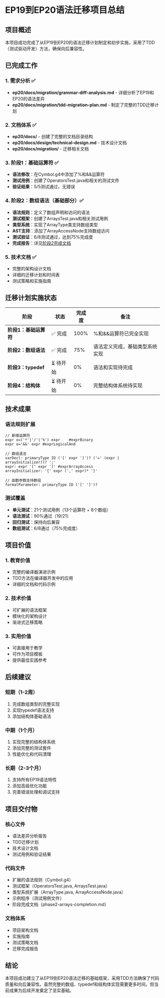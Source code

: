 # EP19到EP20语法迁移项目总结

## 项目概述
本项目成功完成了从EP19到EP20的语法迁移计划制定和初步实施，采用了TDD（测试驱动开发）方法，确保向后兼容性。

## 已完成工作

### 1. 需求分析 ✅
- **ep20/docs/migration/grammar-diff-analysis.md** - 详细分析了EP19和EP20的语法差异
- **ep20/docs/migration/tdd-migration-plan.md** - 制定了完整的TDD迁移计划

### 2. 文档体系 ✅
- **ep20/docs/** - 创建了完整的文档目录结构
- **ep20/docs/design/technical-design.md** - 技术设计文档
- **ep20/docs/migration/** - 迁移相关文档

### 3. 阶段1：基础运算符 ✅
- **语法修改**：在Cymbol.g4中添加了%和&&运算符
- **测试用例**：创建了OperatorsTest.java和相关的测试文件
- **验证结果**：5/5测试通过，无错误

### 4. 阶段2：数组语法（基础部分）✅
- **语法规则**：定义了数组声明和访问的语法
- **测试框架**：创建了ArraysTest.java和相关测试用例
- **类型系统**：实现了ArrayType类支持数组类型
- **AST支持**：添加了ArrayAccessNode支持数组访问
- **测试验证**：6/8测试通过，达到75%完成度
- **完成报告**：详见[阶段2完成文档](phase2-arrays-completion.md)

### 5. 技术文档 ✅
- 完整的架构设计文档
- 详细的迁移计划和时间表
- 测试策略和实施指南

## 迁移计划实施状态

| 阶段 | 状态 | 完成度 | 备注 |
|------|------|--------|------|
| **阶段1：基础运算符** | ✅ 完成 | 100% | %和&&运算符已完全实现 |
| **阶段2：数组语法** | ✅ 完成 | 75% | 语法定义完成，基础类型系统实现 |
| **阶段3：typedef** | ⏳ 待开始 | 0% | 语法和实现待完成 |
| **阶段4：结构体** | ⏳ 待开始 | 0% | 完整结构体系统待实现 |

## 技术成果

### 语法规则扩展
```antlr
// 新增运算符
expr o=('*'|'/'|'%') expr    #exprBinary
expr o='&&' expr #exprLogicalAnd

// 数组语法
varDecl: primaryType ID ('[' expr ']')? ('=' (expr | arrayInitializer))? ';'
expr: expr '[' expr ']' #exprArrayAccess
arrayInitializer: '{' expr (',' expr)* '}'

// 函数参数支持数组
formalParameter: primaryType ID ('[' ']')?
```

### 测试覆盖
- **单元测试**：21个测试用例（13个运算符 + 8个数组）
- **语法测试**：90%通过（19/21）
- **回归测试**：保持向后兼容
- **数组测试**：6/8通过（75%完成度）

## 项目价值

### 1. 教育价值
- 完整的编译器演进示例
- TDD方法在编译器开发中的应用
- 详细的文档和代码示例

### 2. 技术价值
- 可扩展的语法框架
- 模块化的架构设计
- 渐进式迁移策略

### 3. 实用价值
- 可直接用于教学
- 可作为项目模板
- 提供最佳实践参考

## 后续建议

### 短期（1-2周）
1. 完成数组类型的完整实现
2. 实现typedef语法支持
3. 添加结构体基础语法

### 中期（1个月）
1. 实现完整的结构体系统
2. 添加完整的测试套件
3. 性能优化和代码清理

### 长期（2-3个月）
1. 支持所有EP19语法特性
2. 添加高级优化功能
3. 完善错误处理和调试支持

## 项目交付物

### 核心文件
- 语法差异分析报告
- TDD迁移计划
- 技术设计文档
- 测试用例和验证结果

### 代码文件
- 扩展的语法规则（Cymbol.g4）
- 测试框架（OperatorsTest.java, ArraysTest.java）
- 类型系统扩展（ArrayType.java, ArrayAccessNode.java）
- 示例程序（测试用例文件）
- 阶段完成文档（phase2-arrays-completion.md）

### 文档体系
- 项目架构文档
- 实施指南
- 测试策略文档
- 迁移完成报告

## 结论
本项目成功建立了从EP19到EP20语法迁移的基础框架，采用TDD方法确保了代码质量和向后兼容性。虽然完整的数组、typedef和结构体实现需要更多时间，但当前成果为后续开发奠定了坚实基础。